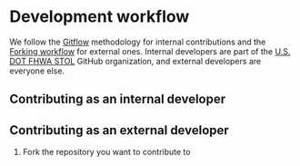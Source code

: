 # Development workflow

We follow the [Gitflow][gitflow_description] methodology for internal contributions and the [Forking workflow][forking_workflow_description] for external ones.
Internal developers are part of the [U.S. DOT FHWA STOL][usdot_fhwa_stol_github_org] GitHub organization, and external developers are everyone else.

[gitflow_description]: https://www.atlassian.com/git/tutorials/comparing-workflows/gitflow-workflow
[forking_workflow_description]: https://www.atlassian.com/git/tutorials/comparing-workflows/forking-workflow
[usdot_fhwa_stol_github_org]: https://github.com/usdot-fhwa-stol

## Contributing as an internal developer

## Contributing as an external developer

1. Fork the repository you want to contribute to
